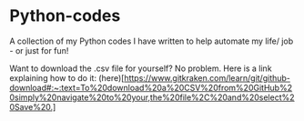 # Python-codes
A collection of my Python codes I have written to help automate my life/ job - or just for fun!


Want to download the .csv file for yourself? No problem. Here is a link explaining how to do it: (here)[https://www.gitkraken.com/learn/git/github-download#:~:text=To%20download%20a%20CSV%20from%20GitHub%20simply%20navigate%20to%20your,the%20file%2C%20and%20select%20Save%20.]
